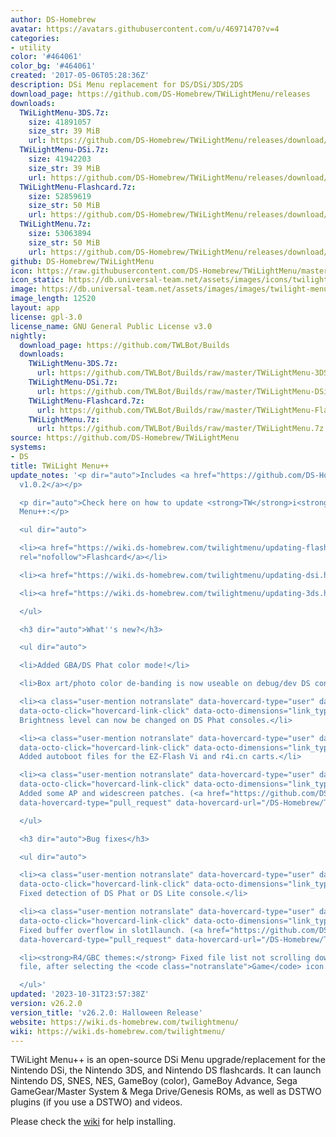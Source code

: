 ```yaml
---
author: DS-Homebrew
avatar: https://avatars.githubusercontent.com/u/46971470?v=4
categories:
- utility
color: '#464061'
color_bg: '#464061'
created: '2017-05-06T05:28:36Z'
description: DSi Menu replacement for DS/DSi/3DS/2DS
download_page: https://github.com/DS-Homebrew/TWiLightMenu/releases
downloads:
  TWiLightMenu-3DS.7z:
    size: 41891057
    size_str: 39 MiB
    url: https://github.com/DS-Homebrew/TWiLightMenu/releases/download/v26.2.0/TWiLightMenu-3DS.7z
  TWiLightMenu-DSi.7z:
    size: 41942203
    size_str: 39 MiB
    url: https://github.com/DS-Homebrew/TWiLightMenu/releases/download/v26.2.0/TWiLightMenu-DSi.7z
  TWiLightMenu-Flashcard.7z:
    size: 52859619
    size_str: 50 MiB
    url: https://github.com/DS-Homebrew/TWiLightMenu/releases/download/v26.2.0/TWiLightMenu-Flashcard.7z
  TWiLightMenu.7z:
    size: 53063894
    size_str: 50 MiB
    url: https://github.com/DS-Homebrew/TWiLightMenu/releases/download/v26.2.0/TWiLightMenu.7z
github: DS-Homebrew/TWiLightMenu
icon: https://raw.githubusercontent.com/DS-Homebrew/TWiLightMenu/master/booter/Twilight%2B%2B-animated%20icon-fix.gif
icon_static: https://db.universal-team.net/assets/images/icons/twilight-menu.png
image: https://db.universal-team.net/assets/images/images/twilight-menu.png
image_length: 12520
layout: app
license: gpl-3.0
license_name: GNU General Public License v3.0
nightly:
  download_page: https://github.com/TWLBot/Builds
  downloads:
    TWiLightMenu-3DS.7z:
      url: https://github.com/TWLBot/Builds/raw/master/TWiLightMenu-3DS.7z
    TWiLightMenu-DSi.7z:
      url: https://github.com/TWLBot/Builds/raw/master/TWiLightMenu-DSi.7z
    TWiLightMenu-Flashcard.7z:
      url: https://github.com/TWLBot/Builds/raw/master/TWiLightMenu-Flashcard.7z
    TWiLightMenu.7z:
      url: https://github.com/TWLBot/Builds/raw/master/TWiLightMenu.7z
source: https://github.com/DS-Homebrew/TWiLightMenu
systems:
- DS
title: TWiLight Menu++
update_notes: '<p dir="auto">Includes <a href="https://github.com/DS-Homebrew/nds-bootstrap/releases/tag/v1.0.2">nds-bootstrap
  v1.0.2</a></p>

  <p dir="auto">Check here on how to update <strong>TW</strong>i<strong>L</strong>ight
  Menu++:</p>

  <ul dir="auto">

  <li><a href="https://wiki.ds-homebrew.com/twilightmenu/updating-flashcard.html"
  rel="nofollow">Flashcard</a></li>

  <li><a href="https://wiki.ds-homebrew.com/twilightmenu/updating-dsi.html" rel="nofollow">DSi</a></li>

  <li><a href="https://wiki.ds-homebrew.com/twilightmenu/updating-3ds.html" rel="nofollow">3DS</a></li>

  </ul>

  <h3 dir="auto">What''s new?</h3>

  <ul dir="auto">

  <li>Added GBA/DS Phat color mode!</li>

  <li>Box art/photo color de-banding is now useable on debug/dev DS consoles.</li>

  <li><a class="user-mention notranslate" data-hovercard-type="user" data-hovercard-url="/users/edo9300/hovercard"
  data-octo-click="hovercard-link-click" data-octo-dimensions="link_type:self" href="https://github.com/edo9300">@edo9300</a>:
  Brightness level can now be changed on DS Phat consoles.</li>

  <li><a class="user-mention notranslate" data-hovercard-type="user" data-hovercard-url="/users/lifehackerhansol/hovercard"
  data-octo-click="hovercard-link-click" data-octo-dimensions="link_type:self" href="https://github.com/lifehackerhansol">@lifehackerhansol</a>:
  Added autoboot files for the EZ-Flash Vi and r4i.cn carts.</li>

  <li><a class="user-mention notranslate" data-hovercard-type="user" data-hovercard-url="/users/R-YaTian/hovercard"
  data-octo-click="hovercard-link-click" data-octo-dimensions="link_type:self" href="https://github.com/R-YaTian">@R-YaTian</a>:
  Added some AP and widescreen patches. (<a href="https://github.com/DS-Homebrew/TWiLightMenu/issues/2308"
  data-hovercard-type="pull_request" data-hovercard-url="/DS-Homebrew/TWiLightMenu/pull/2308/hovercard">#2308</a>)</li>

  </ul>

  <h3 dir="auto">Bug fixes</h3>

  <ul dir="auto">

  <li><a class="user-mention notranslate" data-hovercard-type="user" data-hovercard-url="/users/edo9300/hovercard"
  data-octo-click="hovercard-link-click" data-octo-dimensions="link_type:self" href="https://github.com/edo9300">@edo9300</a>:
  Fixed detection of DS Phat or DS Lite console.</li>

  <li><a class="user-mention notranslate" data-hovercard-type="user" data-hovercard-url="/users/edo9300/hovercard"
  data-octo-click="hovercard-link-click" data-octo-dimensions="link_type:self" href="https://github.com/edo9300">@edo9300</a>:
  Fixed buffer overflow in slot1launch. (<a href="https://github.com/DS-Homebrew/TWiLightMenu/issues/2310"
  data-hovercard-type="pull_request" data-hovercard-url="/DS-Homebrew/TWiLightMenu/pull/2310/hovercard">#2310</a>)</li>

  <li><strong>R4/GBC themes:</strong> Fixed file list not scrolling down to selected
  file, after selecting the <code class="notranslate">Game</code> icon.</li>

  </ul>'
updated: '2023-10-31T23:57:38Z'
version: v26.2.0
version_title: 'v26.2.0: Halloween Release'
website: https://wiki.ds-homebrew.com/twilightmenu/
wiki: https://wiki.ds-homebrew.com/twilightmenu/
---
```

TWiLight Menu++ is an open-source DSi Menu upgrade/replacement for the Nintendo DSi, the Nintendo 3DS, and Nintendo DS flashcards. It can launch Nintendo DS, SNES, NES, GameBoy (color), GameBoy Advance, Sega GameGear/Master System & Mega Drive/Genesis ROMs, as well as DSTWO plugins (if you use a DSTWO) and videos.

Please check the [wiki](https://wiki.ds-homebrew.com/twilightmenu/) for help installing.